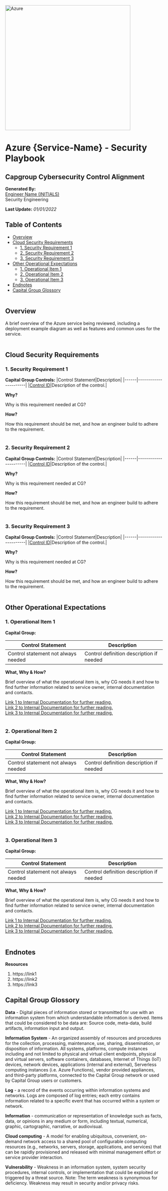 <img src="https://upload.wikimedia.org/wikipedia/commons/a/a8/Microsoft_Azure_Logo.svg" alt="Azure" width="400"/>
<br>

# Azure {Service-Name} - Security Playbook <!-- omit in toc -->
## Capgroup Cybersecurity Control Alignment <!-- omit in toc -->

**Generated By:**  
[Engineer Name (INITIALS)](https://cgweb3/profile/<INITIALS>)
<br>
Security Engineering

**Last Update:** *01/01/2022*

## Table of Contents <!-- omit in toc -->
- [Overview](#overview)
- [Cloud Security Requirements](#Cloud-Security-Requirements)
  - [1. Security Requirement 1](#1-security-irequirement-1)
  - [2. Security Requirement 2](#2-security-irequirement-2)
  - [3. Security Requirement 3](#3-security-irequirement-3)
- [Other Operational Expectations](#Other-Operational-Expectations)
  - [1. Operational Item 1](#1-Operational-item-1)
  - [2. Operational Item 2](#2-Operational-item-2)
  - [3. Operational Item 3](#3-Operational-item-3)
- [Endnotes](#endnotes)
- [Capital Group Glossory](#Capital-Group-Glossory) 
<br><br>

## Overview
A brief overview of the Azure service being reviewed, including a deployment example diagram as well as features and common uses for the service.
<br><br>

## Cloud Security Requirements

### 1. Security Requirement 1

**Capital Group Controls:** 
|Control Statement|Description|
|------|----------------------|
|[Control ID](https://link-to-grc)|Description of the control.|

**Why?** 

Why is this requirement needed at CG?

**How?** 

How this requirement should be met, and how an engineer build to adhere to the requirement.
<br><br>

### 2. Security Requirement 2

**Capital Group Controls:** 
|Control Statement|Description|
|------|----------------------|
|[Control ID](https://link-to-grc)|Description of the control.|

**Why?** 

Why is this requirement needed at CG?

**How?** 

How this requirement should be met, and how an engineer build to adhere to the requirement.
<br><br>

### 3. Security Requirement 3

**Capital Group Controls:** 
|Control Statement|Description|
|------|----------------------|
|[Control ID](https://link-to-grc)|Description of the control.|

**Why?** 

Why is this requirement needed at CG?

**How?** 

How this requirement should be met, and how an engineer build to adhere to the requirement.
<br><br>

## Other Operational Expectations

### 1. Operational Item 1

**Capital Group:** <br>

|Control Statement|Description|
|------|----------------------|
|Control statement not always needed|Control definition description if needed|

**What, Why & How?**

Brief overview of what the operational item is, why CG needs it and how to find further information related to service owner, internal documentation and contacts.

[Link 1 to Internal Documentation for further reading.](https://link1)<br>
[Link 2 to Internal Documentation for further reading.](https://link2)<br>
[Link 3 to Internal Documentation for further reading.](https://link3)
<br><br>

### 2. Operational Item 2

**Capital Group:** <br>

|Control Statement|Description|
|------|----------------------|
|Control statement not always needed|Control definition description if needed|

**What, Why & How?**

Brief overview of what the operational item is, why CG needs it and how to find further information related to service owner, internal documentation and contacts.

[Link 1 to Internal Documentation for further reading.](https://link1)<br>
[Link 2 to Internal Documentation for further reading.](https://link2)<br>
[Link 3 to Internal Documentation for further reading.](https://link3)
<br><br>

### 3. Operational Item 3

**Capital Group:** <br>

|Control Statement|Description|
|------|----------------------|
|Control statement not always needed|Control definition description if needed|

**What, Why & How?**

Brief overview of what the operational item is, why CG needs it and how to find further information related to service owner, internal documentation and contacts.

[Link 1 to Internal Documentation for further reading.](https://link1)<br>
[Link 2 to Internal Documentation for further reading.](https://link2)<br>
[Link 3 to Internal Documentation for further reading.](https://link3)
<br><br>

## Endnotes
**Resources**<br>
1. https://link1
2. https://link2
3. https://link3

## Capital Group Glossory 
**Data** - Digital pieces of information stored or transmitted for use with an information system from which understandable information is derived. Items that could be considered to be data are: Source code, meta-data, build artifacts, information input and output.  
 
**Information System** - An organized assembly of resources and procedures for the collection, processing, maintenance, use, sharing, dissemination, or disposition of information. All systems, platforms, compute instances including and not limited to physical and virtual client endpoints, physical and virtual servers, software containers, databases, Internet of Things (IoT) devices, network devices, applications (internal and external), Serverless computing instances (i.e. Azure Functions), vendor provided appliances, and third-party platforms, connected to the Capital Group network or used by Capital Group users or customers.

**Log** - a record of the events occurring within information systems and networks. Logs are composed of log entries; each entry contains information related to a specific event that has occurred within a system or network.

**Information** - communication or representation of knowledge such as facts, data, or opinions in any medium or form, including textual, numerical, graphic, cartographic, narrative, or audiovisual. 

**Cloud computing** - A model for enabling ubiquitous, convenient, on-demand network access to a shared pool of configurable computing resources (e.g., networks, servers, storage, applications, and services) that can be rapidly provisioned and released with minimal management effort or service provider interaction.

**Vulnerability**  - Weakness in an information system, system security procedures, internal controls, or implementation that could be exploited or triggered by a threat source. Note: The term weakness is synonymous for deficiency. Weakness may result in security and/or privacy risks.
